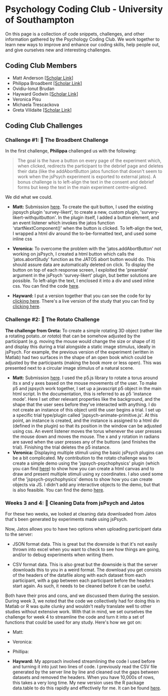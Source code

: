# Psychology Coding Club - University of Southampton

On this page is a collection of code snippets, challenges, and other information gathered by the Psychology Coding Club. We work together to learn new ways to improve and enhance our coding skills, help people out, and give ourselves new and interesting challenges.

## Coding Club Members

-   Matt Anderson [[Scholar Link]](https://scholar.google.com/citations?user=xybZSF8AAAAJ&hl=en)
-   Philippa Broadbent [[Scholar Link]](https://scholar.google.com/citations?user=oZPy3EYAAAAJ&hl=en&oi=ao)
-   Ovidiu-Ionut Brudan
-   Hayward Godwin [[Scholar Link]](https://scholar.google.com/citations?user=sqGW95kAAAAJ&hl=en)
-   Veronica Pisu
-   Michaela Trescackova
-   Greta Vilidaite [[Scholar Link]](https://scholar.google.com/citations?user=KSeCnWMAAAAJ&hl=en&oi=ao)

## Coding Club Challenges

### Challenge \#1: 🍵 The Broadbent Challenge

In the first challenge, **Philippa** challenged us with the following:

> The goal is the have a button on every page of the experiment which, when clicked, redirects the participant to the debrief page and deletes their data (like the addAbortButton jatos function that doesn't seem to work when the jsPsych experiment is exported to external jatos). A bonus challenge is to left-align the text in the consent and debrief forms but keep the text in the main experiment centre-aligned.

We did what we could.

-   **Matt:** Submission [here](https://github.com/hjgodwin/soton-psychology-coding-club/tree/main/Challenges/Week%201%20-%20The%20Broadbent%20Challenge/Matt). To create the quit button, I used the existing jspsych plugin 'survey-likert', to create a new, custom plugin, 'survery-likert-withquitbutton'. In the plugin itself, I added a button element, and an event listener which invokes the jatos function 'startNextComponent()' when the button is clicked. To left-align the text, I wrapped a html div around the to-be-formatted text, and used some inline css

-   **Veronica:** To overcome the problem with the 'jatos.addAbortButton' not working on jsPsych, I created a html button which calls the 'jatos.abortStudy' function as the JATOS abort button would do. This should assure data are automatically deleted on click. To display the button on top of each response screen, I exploited the 'preamble' argument in the jsPsych 'survey-likert' plugin, but better solutions are possible. To left-align the text, I enclosed it into a div and used inline css. You can find the code [here](https://github.com/hjgodwin/soton-psychology-coding-club/tree/main/Challenges/Week%201%20-%20The%20Broadbent%20Challenge/Veronica/Broadbent%20Challenge).

-   **Hayward:** I put a version together that you can see the code for by [clicking here](https://github.com/hjgodwin/soton-psychology-coding-club/tree/main/Challenges/Week%201%20-%20The%20Broadbent%20Challenge/Hayward). There's a live version of the study that you can find by [clicking here](https://studies.psychology.soton.ac.uk/publix/88/start?batchId=95&generalMultiple).

### Challenge \#2: 🥔 The Rotato Challenge

**The challenge from Greta:** To create a simple rotating 3D object (rather like a rotating potato..or *rotato*) that can be somehow adjusted by the participant (e.g. moving the mouse would change the size or shape of it) and display this during a trial alongside a static image stimulus, ideally in jsPsych. For example, the previous version of the experiment (written in Matlab) had two surfaces in the shape of an open book which could be adjusted by the participants (making the book more or less open). This was presented next to a circular image stimulus of a natural scene.

-   **Matt:** Submission [here](https://github.com/hjgodwin/soton-psychology-coding-club/tree/main/Challenges/Week%202%20-%20The%20Rotato%20Challenge/Matt/p5_test). I used the p5.js library to rotate a torus around its x and y axes based on the mouse movements of the user. To make p5 and jspsych work together, I set up a javascript p5 object in the main html script. In the documentation, this is referred to as p5 'instance mode'. Here I set other relevant properties like the background, and the shape that the user sees before they've interacted with anything. I do not create an instance of this object until the user begins a trial. I set up a specific trial type/plugin called 'jspsych-animate-primitive.js'. At this point, an instance is created, and the instance is assigned to a html div (defined in the plugin) so that its position in the window can be adjusted using css. An event listener moves the torus whenever the user presses the mouse down and moves the mouse. The x and y rotation in radians are saved when the user presses any of the buttons (and finishes the trial). Finishing the trial deletes the p5 instance.
-   **Veronica:** Displaying multiple stimuli using the basic jsPsych plugins can be a bit complicated. My contribution to the rotato challenge was to create a simple demo using the 'jspsych-psychophysics' plugin (which you can find [here](https://jspsychophysics.hes.kyushu-u.ac.jp)) to show how you can create a html canvas and to draw and present multiple stimuli using xy coordinates. I also used some of the 'jspsych-psychophysics' demos to show how you can create objects via JS. I didn't add any interactive objects to the demo, but that is also feasible. You can find the demo [here](https://github.com/hjgodwin/soton-psychology-coding-club/tree/main/Challenges/Week%202%20-%20The%20Rotato%20Challenge/Veronica/rotato%20challenge).

### Weeks 3 and 4: 🧹 Cleaning Data from jsPsych and Jatos

For these two weeks, we looked at cleaning data downloaded from Jatos that's been generated by experiments made using jsPsych.

Now, Jatos allows you to have two options when uploading participant data to the server:

-   JSON format data. This is great but the downside is that it's not easily thrown into excel when you want to check to see how things are going, and/or to debug experiments when writing them.

-   CSV format data. This is also great but the downside is that the server downloads this to you in a weird format. The download you get consists of the headers of the datafile along with each dataset from each participant, with a gap between each participant before the headers start again. As such, it needs to be cleaned before it can be useful.

Both have their pros and cons, and we discussed them during the session. During week 3, we noted that the code we collectively had for doing this in Matlab or R was quite clunky and wouldn't really translate well to other studies without extensive work. With that in mind, we set ourselves the challenge for week 4 to streamline the code and turn it into a set of functions that could be used for any study. Here's how we got on:

-   Matt:

-   Veronica:

-   Phillipa:

-   **Hayward:** My approach involved streamlining the code I used before and turning it into just two lines of code. I previously read the CSV file generated by the server line by line and cleaned out the gaps between datasets and removed the headers. When you have 10,000s of rows, this takes a very long time. My new version uses the R package data.table to do this rapidly and effectively for me. It can be found [here](https://github.com/hjgodwin/soton-psychology-coding-club/blob/main/Challenges/Weeks%203%20and%204%20-%20Dealing%20with%20Data/Hayward/FUNCTION__processjsPsych.R).
